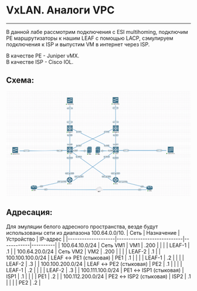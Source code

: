 # VxLAN. Аналоги VPC
---

В данной лабе рассмотрим подключения с ESI multihoming, подключим PE маршрутизаторы к нашим LEAF с помощью LACP, сэмулируем подключения к ISP и выпустим VM в интернет через ISP.

В качестве PE - Juniper vMX.\
В качестве ISP - Cisco IOL.

## Схема:
![img_1.png](scheme.png)

## Адресация:

Для эмуляции белого адресного пространства, везде будут использованы сети из диапазона 100.64.0.0/10.
| Сеть               | Назначение                 | Устройство | IP-адрес |
|--------------------|----------------------------|------------|----------|
| 100.64.10.0/24     | Сеть VM1                   | VM1        | .200     |
|                    |                            | LEAF-1     | .1       |
| 100.64.20.0/24     | Сеть VM2                   | VM2        | .200     |
|                    |                            | LEAF-2     | .1       |
| 100.100.100.0/24   | LEAF ↔ PE1 (стыковая)      | PE1        | .1       |
|                    |                            | LEAF-1     | .2       |
|                    |                            | LEAF-2     | .3       |
| 100.100.200.0/24   | LEAF ↔ PE2 (стыковая)      | PE2        | .1       |
|                    |                            | LEAF-1     | .2       |
|                    |                            | LEAF-2     | .3       |
| 100.111.100.0/24   | PE1 ↔ ISP1 (стыковая)      | ISP1       | .1       |
|                    |                            | PE1        | .2       |
| 100.112.200.0/24   | PE2 ↔ ISP2 (стыковая)      | ISP2       | .1       |
|                    |                            | PE2        | .2       |
